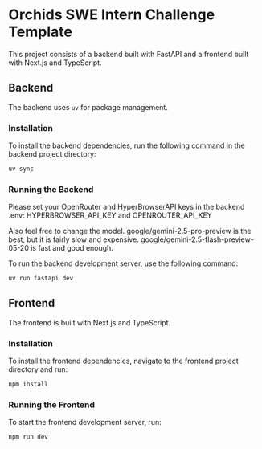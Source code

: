 # Orchids SWE Intern Challenge Template

This project consists of a backend built with FastAPI and a frontend built with Next.js and TypeScript.

## Backend

The backend uses `uv` for package management.

### Installation

To install the backend dependencies, run the following command in the backend project directory:

```bash
uv sync
```

### Running the Backend

Please set your OpenRouter and HyperBrowserAPI keys in the backend .env: HYPERBROWSER_API_KEY and OPENROUTER_API_KEY

Also feel free to change the model. google/gemini-2.5-pro-preview is the best, but it is fairly slow and expensive. google/gemini-2.5-flash-preview-05-20 is fast and good enough.

To run the backend development server, use the following command:

```bash
uv run fastapi dev
```

## Frontend

The frontend is built with Next.js and TypeScript.

### Installation

To install the frontend dependencies, navigate to the frontend project directory and run:

```bash
npm install
```

### Running the Frontend

To start the frontend development server, run:

```bash
npm run dev
```
